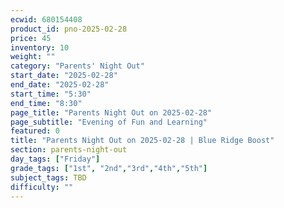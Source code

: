 ```yaml
---
ecwid: 680154408
product_id: pno-2025-02-28
price: 45
inventory: 10
weight: ""
category: "Parents' Night Out"
start_date: "2025-02-28"
end_date: "2025-02-28"
start_time: "5:30"
end_time: "8:30"
page_title: "Parents Night Out on 2025-02-28"
page_subtitle: "Evening of Fun and Learning"
featured: 0
title: "Parents Night Out on 2025-02-28 | Blue Ridge Boost"
section: parents-night-out
day_tags: ["Friday"]
grade_tags: ["1st", "2nd","3rd","4th","5th"]
subject_tags: TBD
difficulty: ""
---
```


